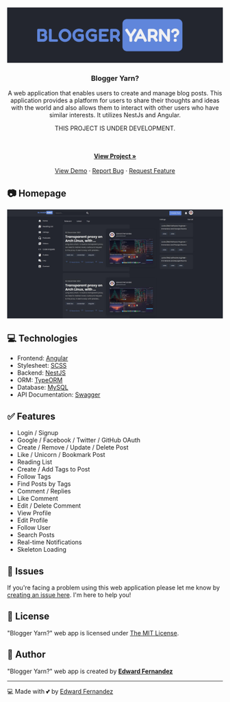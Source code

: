<div id="top"></div>

<!-- PROJECT LOGO -->
<br />
<div align="center">
  <a href="https://github.com/wardvisual/blogger-yarn">
    <img src="./screenshots/blogger-yarn.jpg" alt="Blogger Yarn?">
  </a>

  <h3 align="center">Blogger Yarn?</h3>

  <p align="center"> A web application that enables users to create and manage blog posts. This application provides a platform for users to share their thoughts and ideas with the world and also allows them to interact with other users who have similar interests. It utilizes NestJs and Angular. </p> 
  <p>THIS PROJECT IS UNDER DEVELOPMENT.</p>
    <br />
    <br />
    <a href="https://github.com/wardvisual/blogger-yarn"><strong>View Project »</strong></a>
    <br />    
    <br />
    <a href="https://github.com/wardvisual/blogger-yarn">View Demo</a>
    ·
    <a href="https://github.com/wardvisual/blogger-yarn/issues">Report Bug</a>
    ·
    <a href="https://github.com/wardvisual/blogger-yarn/issues">Request Feature</a>
  
</div>

## 📷 Homepage

![homepage](screenshots/ss-1.jpg)

## 💻 Technologies

- Frontend: [Angular](https://angular.io/)
- Stylesheet: [SCSS](https://sass-lang.com/)
- Backend: [NestJS](https://nestjs.com/)
- ORM: [TypeORM](https://typeorm.io/)
- Database: [MySQL](https://www.mysql.com/)
- API Documentation: [Swagger](https://swagger.io/)

## ✅ Features

- Login / Signup
- Google / Facebook / Twitter / GitHub OAuth
- Create / Remove / Update / Delete Post
- Like / Unicorn / Bookmark Post
- Reading List
- Create / Add Tags to Post
- Follow Tags
- Find Posts by Tags
- Comment / Replies
- Like Comment
- Edit / Delete Comment
- View Profile
- Edit Profile
- Follow User
- Search Posts
- Real-time Notifications
- Skeleton Loading

## 🐛 Issues

If you're facing a problem using this web application please let me know by [creating an issue here](https://github.com/wardvisual/blogger-yarn/issues/new). I'm here to help you!

## 📃 License

"Blogger Yarn?" web app is licensed under [The MIT License](https://opensource.org/licenses/MIT).

## 📝 Author

"Blogger Yarn?" web app is created by **[Edward Fernandez](https://github.com/wardvisual/)**

---

💻 Made with 💕 by [Edward Fernandez](https://wardvisual.me)
